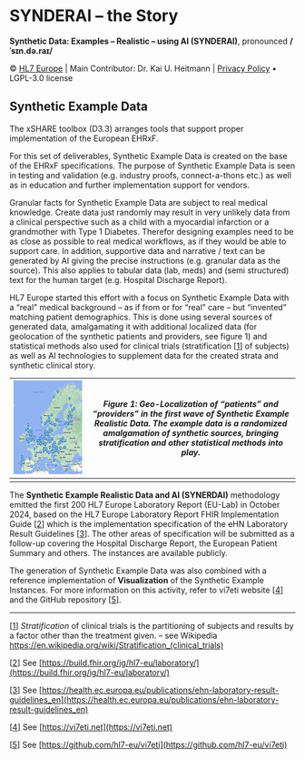 # SYNDERAI – the Story
**Synthetic Data: Examples – Realistic – using AI (SYNDERAI)**, pronounced **/ˈsɪn.də.raɪ/**

© [HL7 Europe](https://hl7europe.org) | Main Contributor: Dr. Kai U. Heitmann | [Privacy Policy](https://hl7europe.eu/privacy-policy-for-hl7-europe/) • LGPL-3.0 license

## Synthetic Example Data

The xSHARE toolbox (D3.3) arranges tools that support proper implementation of the European EHRxF. 

For this set of deliverables, Synthetic Example Data is created on the base of the EHRxF specifications. The purpose of Synthetic Example Data is seen in testing and validation (e.g. industry proofs, connect-a-thons etc.) as well as in education and further implementation support for vendors.

Granular facts for Synthetic Example Data are subject to real medical knowledge. Create data just randomly may result in very unlikely data from a clinical perspective such as a child with a myocardial infarction or a grandmother with Type 1 Diabetes. Therefor designing examples need to be as close as possible to real medical workflows, as if they would be able to support care. In addition, supportive data and narrative / text can be generated by AI giving the precise instructions (e.g. granular data as the source). This also applies to tabular data (lab, meds) and (semi structured) text for the human target (e.g. Hospital Discharge Report).

HL7 Europe started this effort with a focus on Synthetic Example Data with a “real” medical background – as if from or for “real” care – but “invented” matching patient demographics. This is done using several sources of generated data, amalgamating it with additional localized data (for geolocation of the synthetic patients and providers, see figure 1) and statistical methods also used for clinical trials (stratification [[1](#_ftn1)] of subjects) as well as AI technologies to supplement data for the created strata and synthetic clinical story.

| ![EUSY](img/image001-2529685.png) | *Figure 1: Geo-Localization of “patients” and  “providers” in the first wave of Synthetic Example Realistic Data. The  example data is a randomized amalgamation of synthetic sources, bringing  stratification and other statistical methods into play.* |
| --------------------------------- | ------------------------------------------------------------ |
|                                   |                                                              |

The **Synthetic Example Realistic Data and AI (SYNERDAI)** methodology emitted the first 200 HL7 Europe Laboratory Report (EU-Lab) in October 2024, based on the HL7 Europe Laboratory Report FHIR Implementation Guide [[2](#_ftn2)] which is the implementation specification of the eHN Laboratory Result Guidelines [[3](#_ftn3)]. The other areas of specification will be submitted as a follow-up covering the Hospital Discharge Report, the European Patient Summary and others. The instances are available publicly.

The generation of Synthetic Example Data was also combined with a reference implementation of **Visualization** of the Synthetic Example Instances. For more information on this activity, refer to vi7eti website [[4](#_ftn4)] and the GitHub repository [[5](#_ftn5)].

------

[[1](#_ftnref1)] *Stratification* of clinical trials is the partitioning of subjects and results by a factor other than the treatment given. – see Wikipedia https://en.wikipedia.org/wiki/Stratification_(clinical_trials)

[[2](#_ftnref2)] See [https://build.fhir.org/ig/hl7-eu/laboratory/](https://build.fhir.org/ig/hl7-eu/laboratory/)

[[3](#_ftnref3)] See [https://health.ec.europa.eu/publications/ehn-laboratory-result-guidelines_en](https://health.ec.europa.eu/publications/ehn-laboratory-result-guidelines_en)

[[4](#_ftnref4)] See [https://vi7eti.net](https://vi7eti.net)

[[5](#_ftnref5)] See [https://github.com/hl7-eu/vi7eti](https://github.com/hl7-eu/vi7eti)

